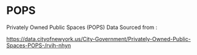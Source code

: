# POPS

Privately Owned Public Spaces (POPS) Data Sourced from : 

https://data.cityofnewyork.us/City-Government/Privately-Owned-Public-Spaces-POPS-/rvih-nhyn

